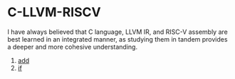 # C-LLVM-RISCV

I have always believed that C language, LLVM IR, and RISC-V assembly are best learned in an integrated manner, as studying them in tandem provides a deeper and more cohesive understanding.

1. [add](src/add.md)
1. [if](src/if.md)
